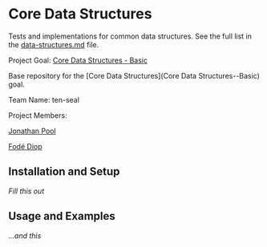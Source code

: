 # Core Data Structures

Tests and implementations for common data structures. See the full list in the [data-structures.md](data-structures.md) file.

Project Goal: [Core Data Structures - Basic](http://jsdev.learnersguild.org/goals/156-Core_Data_Structures-Basic.html)

Base repository for the [Core Data Structures](Core Data Structures--Basic) goal.

Team Name: ten-seal

Project Members:

[Jonathan Pool](https://github.com/jrpool)

[Fodé Diop](https://github.com/diop)

## Installation and Setup

_Fill this out_

## Usage and Examples

_...and this_
